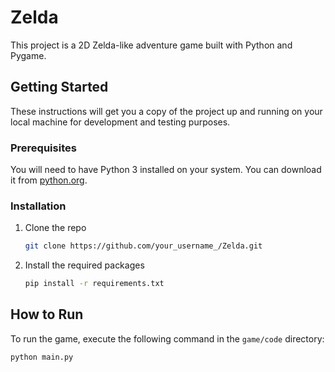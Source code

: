 # Zelda

This project is a 2D Zelda-like adventure game built with Python and Pygame.

## Getting Started

These instructions will get you a copy of the project up and running on your local machine for development and testing purposes.

### Prerequisites

You will need to have Python 3 installed on your system. You can download it from [python.org](https://www.python.org/downloads/).

### Installation

1. Clone the repo
   ```sh
   git clone https://github.com/your_username_/Zelda.git
   ```
2. Install the required packages
   ```sh
   pip install -r requirements.txt
   ```

## How to Run

To run the game, execute the following command in the `game/code` directory:

```sh
python main.py
```

 

